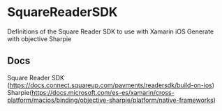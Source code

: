 # SquareReaderSDK
  Definitions of the Square Reader SDK to use with Xamarin iOS
  Generate with objective Sharpie

##   Docs   ## 

Square Reader SDK (https://docs.connect.squareup.com/payments/readersdk/build-on-ios)
Sharpie(https://docs.microsoft.com/es-es/xamarin/cross-platform/macios/binding/objective-sharpie/platform/native-frameworks)
